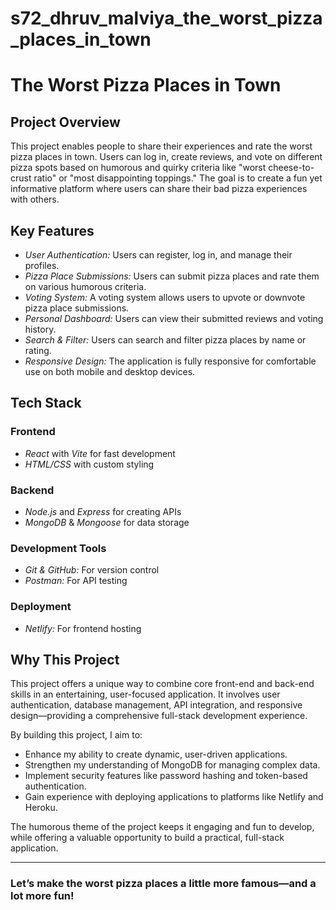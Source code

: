 # s72_dhruv_malviya_the_worst_pizza_places_in_town

# The Worst Pizza Places in Town

## Project Overview

This project enables people to share their experiences and rate the worst pizza places in town. Users can log in, create reviews, and vote on different pizza spots based on humorous and quirky criteria like "worst cheese-to-crust ratio" or "most disappointing toppings." The goal is to create a fun yet informative platform where users can share their bad pizza experiences with others.

## Key Features

- *User Authentication:* Users can register, log in, and manage their profiles.
- *Pizza Place Submissions:* Users can submit pizza places and rate them on various humorous criteria.
- *Voting System:* A voting system allows users to upvote or downvote pizza place submissions.
- *Personal Dashboard:* Users can view their submitted reviews and voting history.
- *Search & Filter:* Users can search and filter pizza places by name or rating.
- *Responsive Design:* The application is fully responsive for comfortable use on both mobile and desktop devices.

## Tech Stack

### Frontend

- *React* with *Vite* for fast development
- *HTML/CSS* with custom styling

### Backend

- *Node.js* and *Express* for creating APIs
- *MongoDB* & *Mongoose* for data storage

### Development Tools

- *Git & GitHub:* For version control
- *Postman:* For API testing

### Deployment

- *Netlify:* For frontend hosting

## Why This Project

This project offers a unique way to combine core front-end and back-end skills in an entertaining, user-focused application. It involves user authentication, database management, API integration, and responsive design—providing a comprehensive full-stack development experience.

By building this project, I aim to:

- Enhance my ability to create dynamic, user-driven applications.
- Strengthen my understanding of MongoDB for managing complex data.
- Implement security features like password hashing and token-based authentication.
- Gain experience with deploying applications to platforms like Netlify and Heroku.

The humorous theme of the project keeps it engaging and fun to develop, while offering a valuable opportunity to build a practical, full-stack application.

---

### Let’s make the worst pizza places a little more famous—and a lot more fun!